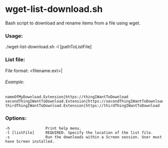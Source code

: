 # wget-list-download.sh

Bash script to download and rename items from a file using wget. 

### Usage:
./wget-list-download.sh -l [pathToListFile]

### List file:
File format: <filename.ext>|<download-url>

###### Example: 
	nameOfMyDownload.Extension|https://thingIWantToDownload
	secondThingIWantToDownload.Extension|https://secondThingIWantToDownload
	thirdThingIWantToDownload.Extension|https://thirdThingIWantToDownload

### Options:
    -h                Print help menu.
    -l [listFile]     REQUIRED. Specify the location of the list file.
    -s                Run the downloads within a Screen session. User must have Screen installed. 
